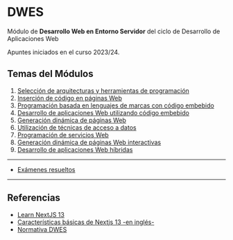 # DWES
Módulo de **Desarrollo Web en Entorno Servidor** del ciclo de Desarrollo de Aplicaciones Web

Apuntes iniciados en el curso 2023/24.

## Temas del Módulos

1. [Selección de arquitecturas y herramientas de programación](Tema1/README.md)
2. [Inserción de código en páginas Web](Tema2/README.md)
3. [Programación basada en lenguajes de marcas con código embebido](Tema3/README.md)
4. [Desarrollo de aplicaciones Web utilizando código embebido](Tema4/README.md)
5. [Generación dinámica de páginas Web](Tema5/README.md)
6. [Utilización de técnicas de acceso a datos](Tema6/README.md)
7. [Programación de servicios Web](Tema7/README.md)
8. [Generación dinámica de páginas Web interactivas](Tema8/README.md)
9. [Desarrollo de aplicaciones Web híbridas](Tema9/README.md)

---

- [Exámenes resueltos](examenes)

---

## Referencias

- [Learn NextJS 13](https://nextjs.org/learn)
- [Características básicas de Nextjs 13 -en inglés-](https://makerkit.dev/blog/tutorials/nextjs13)
- [Normativa DWES](https://aapri.es/wp/?page_id=535)

